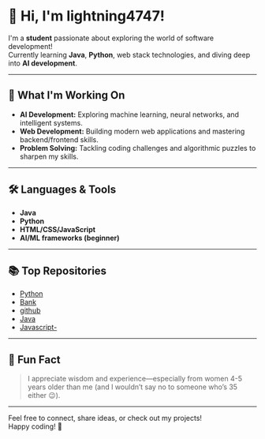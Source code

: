 # 👋 Hi, I'm lightning4747!

I'm a **student** passionate about exploring the world of software development!  
Currently learning **Java**, **Python**, web stack technologies, and diving deep into **AI development**.

---

## 🚀 What I'm Working On

- **AI Development:** Exploring machine learning, neural networks, and intelligent systems.
- **Web Development:** Building modern web applications and mastering backend/frontend skills.
- **Problem Solving:** Tackling coding challenges and algorithmic puzzles to sharpen my skills.

---

## 🛠️ Languages & Tools

- **Java**
- **Python**
- **HTML/CSS/JavaScript**
- **AI/ML frameworks (beginner)**

---

## 📚 Top Repositories

- [Python](https://github.com/lightning4747/Python)
- [Bank](https://github.com/lightning4747/Bank)
- [github](https://github.com/lightning4747/github)
- [Java](https://github.com/lightning4747/Java)
- [Javascript-](https://github.com/lightning4747/Javascript-)

---

## 🌱 Fun Fact

> I appreciate wisdom and experience—especially from women 4-5 years older than me (and I wouldn’t say no to someone who’s 35 either 😉).

---

Feel free to connect, share ideas, or check out my projects!  
Happy coding! 🚀
